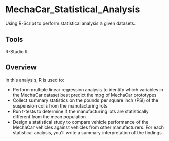 # MechaCar_Statistical_Analysis
Using R-Script to perform statistical analysis a given datasets.

## Tools
R-Studio
R

## Overview
In this analysis, R is used to:
- Perform multiple linear regression analysis to identify which variables in the MechaCar dataset best predict the mpg of MechaCar prototypes
- Collect summary statistics on the pounds per square inch (PSI) of the suspension coils from the manufacturing lots
- Run t-tests to determine if the manufacturing lots are statistically different from the mean population
- Design a statistical study to compare vehicle performance of the MechaCar vehicles against vehicles from other manufacturers. For each statistical analysis, you'll write a summary interpretation of the findings.

